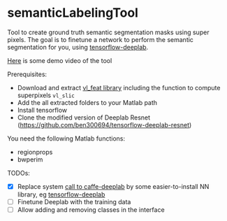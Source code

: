 # semanticLabelingTool
Tool to create ground truth semantic segmentation masks using super pixels. 
The goal is to finetune a network to perform the semantic segmentation for you,
using [tensorflow-deeplab](https://github.com/DrSleep/tensorflow-deeplab-resnet).

[Here](https://youtu.be/oycY0ZMMszI) is some demo video of the tool

Prerequisites:  
 - Download and extract [vl_feat library](http://www.vlfeat.org/) including the function to compute superpixels `vl_slic`
 - Add the all extracted folders to your Matlab path
 - Install tensorflow
 - Clone the modified version of Deeplab Resnet (https://github.com/ben300694/tensorflow-deeplab-resnet)

You need the following Matlab functions:
 - regionprops
 - bwperim


TODOs:
 - [x] Replace system [call to caffe-deeplab](https://github.com/mgarbade/semanticLabelingTool/blob/43cbde95bf7fbd802e0f25f773517d2a3956cb82/getSematicLabels.m#L1-L41) by some easier-to-install NN library, eg [tensorflow-deeplab](https://github.com/DrSleep/tensorflow-deeplab-resnet)
 - [ ] Finetune Deeplab with the training data
 - [ ] Allow adding and removing classes in the interface
